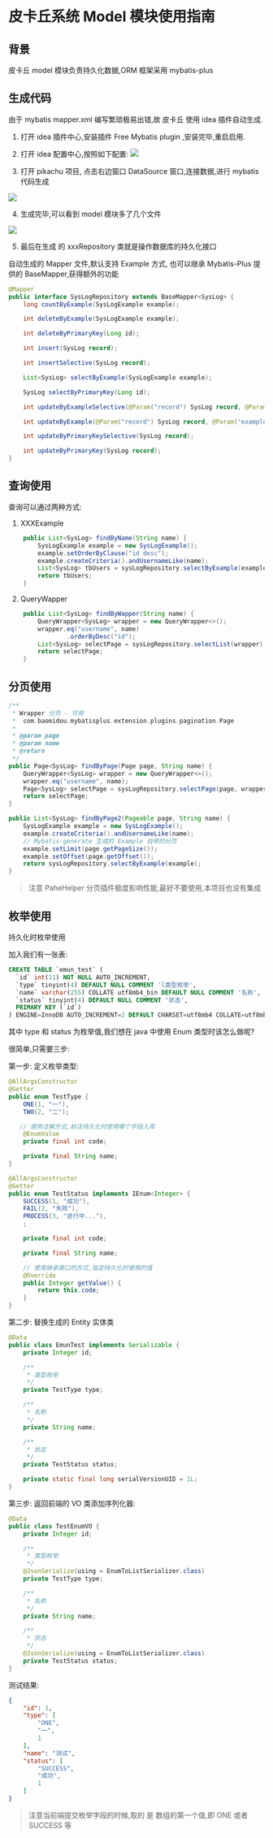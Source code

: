 # 皮卡丘系统 Model 模块使用指南

## 背景

皮卡丘 model 模块负责持久化数据,ORM 框架采用 mybatis-plus

## 生成代码

由于 mybatis mapper.xml 编写繁琐极易出错,故 皮卡丘 使用 idea 插件自动生成.

1. 打开 idea 插件中心,安装插件 Free Mybatis plugin ,安装完毕,重启启用.
2. 打开 idea 配置中心,按照如下配置:
   ![](https://itguang.oss-cn-beijing.aliyuncs.com/20210101164128.png)

3. 打开 pikachu 项目, 点击右边窗口 DataSource 窗口,连接数据,进行 mybatis 代码生成

![](https://itguang.oss-cn-beijing.aliyuncs.com/20201227155329.png)

4. 生成完毕,可以看到 model 模块多了几个文件

![](https://itguang.oss-cn-beijing.aliyuncs.com/20201227155514.png)

5. 最后在生成 的 xxxRepository 类就是操作数据库的持久化接口



自动生成的 Mapper 文件,默认支持 Example 方式, 也可以继承 Mybatis-Plus 提供的 BaseMapper,获得额外的功能

```java
@Mapper
public interface SysLogRepository extends BaseMapper<SysLog> {
    long countByExample(SysLogExample example);

    int deleteByExample(SysLogExample example);

    int deleteByPrimaryKey(Long id);

    int insert(SysLog record);

    int insertSelective(SysLog record);

    List<SysLog> selectByExample(SysLogExample example);

    SysLog selectByPrimaryKey(Long id);

    int updateByExampleSelective(@Param("record") SysLog record, @Param("example") SysLogExample example);

    int updateByExample(@Param("record") SysLog record, @Param("example") SysLogExample example);

    int updateByPrimaryKeySelective(SysLog record);

    int updateByPrimaryKey(SysLog record);
}
```



## 查询使用

查询可以通过两种方式:

1. XXXExample

```java
    public List<SysLog> findByName(String name) {
        SysLogExample example = new SysLogExample();
        example.setOrderByClause("id desc");
        example.createCriteria().andUsernameLike(name);
        List<SysLog> tbUsers = sysLogRepository.selectByExample(example);
        return tbUsers;
    }
```

2. QueryWapper

```java
    public List<SysLog> findByWapper(String name) {
        QueryWrapper<SysLog> wrapper = new QueryWrapper<>();
        wrapper.eq("username", name)
                .orderByDesc("id");
        List<SysLog> selectPage = sysLogRepository.selectList(wrapper);
        return selectPage;
    }
```




## 分页使用

```java
/**
 * Wrapper 分页 - 可用
 *  com.baomidou.mybatisplus.extension.plugins.pagination.Page
 *
 * @param page
 * @param name
 * @return
 */
public Page<SysLog> findByPage(Page page, String name) {
    QueryWrapper<SysLog> wrapper = new QueryWrapper<>();
    wrapper.eq("username", name);
    Page<SysLog> selectPage = sysLogRepository.selectPage(page, wrapper);
    return selectPage;
}
```



```java
public List<SysLog> findByPage2(Pageable page, String name) {
    SysLogExample example = new SysLogExample();
    example.createCriteria().andUsernameLike(name);
    // Mybatis-generate 生成的 Example 自带的分页
    example.setLimit(page.getPageSize());
    example.setOffset(page.getOffset());
    return sysLogRepository.selectByExample(example);
}
```

> 注意 PaheHelper 分页插件极度影响性能,最好不要使用,本项目也没有集成

## 枚举使用

持久化时枚举使用

加入我们有一张表:

```sql
CREATE TABLE `emun_test` (
  `id` int(11) NOT NULL AUTO_INCREMENT,
  `type` tinyint(4) DEFAULT NULL COMMENT 'l类型枚举',
  `name` varchar(255) COLLATE utf8mb4_bin DEFAULT NULL COMMENT '名称',
  `status` tinyint(4) DEFAULT NULL COMMENT '状态',
  PRIMARY KEY (`id`)
) ENGINE=InnoDB AUTO_INCREMENT=2 DEFAULT CHARSET=utf8mb4 COLLATE=utf8mb4_bin;
```

其中 type 和 status 为枚举值,我们想在 java 中使用 Enum 类型时该怎么做呢?

很简单,只需要三步:

第一步: 定义枚举类型: 

```java
@AllArgsConstructor
@Getter
public enum TestType {
    ONE(1, "一"),
    TWO(2, "二");

   // 使用注解方式,标注持久化时使用哪个字段入库
    @EnumValue
    private final int code;

    private final String name;
}
```

```java
@AllArgsConstructor
@Getter
public enum TestStatus implements IEnum<Integer> {
    SUCCESS(1, "成功"),
    FAIL(2, "失败"),
    PROCESS(3, "进行中..."),
    ;

    private final int code;

    private final String name;

    // 使用继承接口的方式,指定持久化时使用的值
    @Override
    public Integer getValue() {
        return this.code;
    }
}
```

第二步: 替换生成的 Entity 实体类

```java
@Data
public class EmunTest implements Serializable {
    private Integer id;

    /**
     * 类型枚举
     */
    private TestType type;

    /**
     * 名称
     */
    private String name;

    /**
     * 状态
     */
    private TestStatus status;

    private static final long serialVersionUID = 1L;
}
```



第三步: 返回前端的 VO 类添加序列化器:

```java
@Data
public class TestEnumVO {
    private Integer id;

    /**
     * 类型枚举
     */
    @JsonSerialize(using = EnumToListSerializer.class)
    private TestType type;

    /**
     * 名称
     */
    private String name;

    /**
     * 状态
     */
    @JsonSerialize(using = EnumToListSerializer.class)
    private TestStatus status;
}
```



测试结果:

```json
{
    "id": 1,
    "type": [
        "ONE",
        "一",
        1
    ],
    "name": "测试",
    "status": [
        "SUCCESS",
        "成功",
        1
    ]
}
```

> 注意当前端提交枚举字段的时候,取的 是 数组的第一个值,即 ONE 或者 SUCCESS 等





